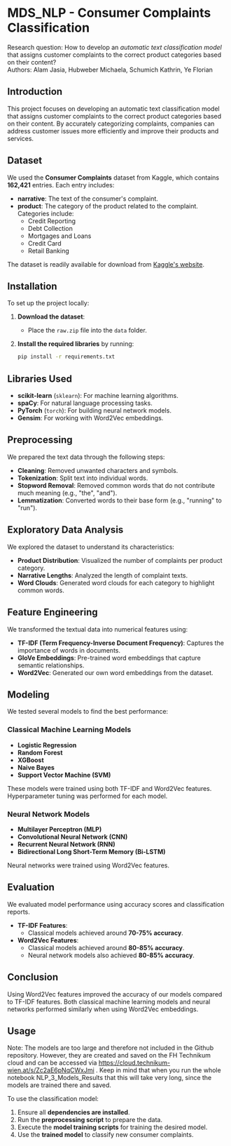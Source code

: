 # MDS_NLP - Consumer Complaints Classification

<!--  1. **Preprocessing**: Cleaned and tokenized the text, removed stopwords, and lemmatized the narratives.
2. **Exploratory Data Analysis**: Visualized product distribution, narrative lengths, and word clouds per category.
3. **Feature Engineering**: Used TF-IDF, GloVe embeddings, and Word2Vec for feature extraction.
4. **Modeling**: Tested multiple classifiers (Logistic Regression, Random Forest, XGBoost, Naive Bayes, SVM) with TF-IDF features.
5. **Evaluation**: Reported classification performance using accuracy and classification reports.-->

Research question:
How to develop an *automatic text classification model* that assigns customer complaints to the correct product categories based on their content?\
Authors: Alam Jasia, Hubweber Michaela, Schumich Kathrin, Ye Florian

## Introduction

This project focuses on developing an automatic text classification model that assigns customer complaints to the correct product categories based on their content. By accurately categorizing complaints, companies can address customer issues more efficiently and improve their products and services.

## Dataset

We used the **Consumer Complaints** dataset from Kaggle, which contains **162,421** entries. Each entry includes:

- **narrative**: The text of the consumer's complaint.
- **product**: The category of the product related to the complaint. Categories include:
  - Credit Reporting
  - Debt Collection
  - Mortgages and Loans
  - Credit Card
  - Retail Banking

The dataset is readily available for download from [Kaggle's website](https://www.kaggle.com/datasets/shashwatwork/consume-complaints-dataset-fo-nlp).

## Installation

To set up the project locally:

1. **Download the dataset**:
   - Place the `raw.zip` file into the `data` folder.
2. **Install the required libraries** by running:

   ```bash
   pip install -r requirements.txt
   ```

## Libraries Used

- **scikit-learn** (`sklearn`): For machine learning algorithms.
- **spaCy**: For natural language processing tasks.
- **PyTorch** (`torch`): For building neural network models.
- **Gensim**: For working with Word2Vec embeddings.

## Preprocessing

We prepared the text data through the following steps:

- **Cleaning**: Removed unwanted characters and symbols.
- **Tokenization**: Split text into individual words.
- **Stopword Removal**: Removed common words that do not contribute much meaning (e.g., "the", "and").
- **Lemmatization**: Converted words to their base form (e.g., "running" to "run").

## Exploratory Data Analysis

We explored the dataset to understand its characteristics:

- **Product Distribution**: Visualized the number of complaints per product category.
- **Narrative Lengths**: Analyzed the length of complaint texts.
- **Word Clouds**: Generated word clouds for each category to highlight common words.

## Feature Engineering

We transformed the textual data into numerical features using:

- **TF-IDF (Term Frequency-Inverse Document Frequency)**: Captures the importance of words in documents.
- **GloVe Embeddings**: Pre-trained word embeddings that capture semantic relationships.
- **Word2Vec**: Generated our own word embeddings from the dataset.

## Modeling

We tested several models to find the best performance:

### Classical Machine Learning Models

- **Logistic Regression**
- **Random Forest**
- **XGBoost**
- **Naive Bayes**
- **Support Vector Machine (SVM)**

These models were trained using both TF-IDF and Word2Vec features. Hyperparameter tuning was performed for each model.

### Neural Network Models

- **Multilayer Perceptron (MLP)**
- **Convolutional Neural Network (CNN)**
- **Recurrent Neural Network (RNN)**
- **Bidirectional Long Short-Term Memory (Bi-LSTM)**

Neural networks were trained using Word2Vec features.

## Evaluation

We evaluated model performance using accuracy scores and classification reports.

- **TF-IDF Features**:
  - Classical models achieved around **70-75% accuracy**.
- **Word2Vec Features**:
  - Classical models achieved around **80-85% accuracy**.
  - Neural network models also achieved **80-85% accuracy**.

## Conclusion

Using Word2Vec features improved the accuracy of our models compared to TF-IDF features. Both classical machine learning models and neural networks performed similarly when using Word2Vec embeddings.

## Usage

Note: The models are too large and therefore not included in the Github repository. However, they are created and saved on the FH Technikum cloud and can be accessed via https://cloud.technikum-wien.at/s/Zc2aE6pNqCWxJmi . Keep in mind that when you run the whole notebook NLP_3_Models_Results that this will take very long, since the models are trained there and saved. 

To use the classification model:

1. Ensure all **dependencies are installed**.
2. Run the **preprocessing script** to prepare the data.
3. Execute the **model training scripts** for training the desired model.
4. Use the **trained model** to classify new consumer complaints.
